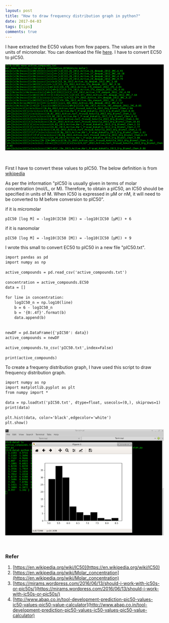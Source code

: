 ```yaml
---
layout: post
title: "How to draw frequency distribution graph in python?"
date: 2017-04-03
tags: [tips]
comments: true
---
```



I have extracted the EC50 values from few papers. The values are in the units of micromolar. You can download the file [here](/data/active_compounds.txt). I have to convert EC50 to pIC50.


<img src="/images/active-compounds.png?raw=true" style="width: 800px;"/>

&nbsp;

First I have to convert these values to pIC50. The below definition is from [wikipedia](https://en.wikipedia.org/wiki/IC50)


As per the information "pIC50 is usually given in terms of molar concentration (mol/L, or M). Therefore, to obtain a pIC50, an IC50 should be specified in units of M. When IC50 is expressed in μM or nM, it will need to be converted to M before conversion to pIC50".

if it is micromolar

    pIC50 [log M] = -log10(IC50 [M]) = -log10(IC50 [μM]) + 6

if it is nanomolar

    pIC50 [log M] = -log10(IC50 [M]) = -log10(IC50 [μM]) + 9


I wrote this small to convert EC50 to pIC50 in a new file "pIC50.txt". 

    import pandas as pd
    import numpy as np

    active_compounds = pd.read_csv('active_compounds.txt')

    concentration = active_compounds.EC50
    data = []

    for line in concentration:
        logIC50_n = np.log10(line)
        b = 6 - logIC50_n
        b = '{0:.4f}'.format(b)
        data.append(b)


    newDF = pd.DataFrame({'pIC50': data})
    active_compounds = newDF

    active_compounds.to_csv('pIC50.txt',index=False)

    print(active_compounds)


To create a frequeny distribution graph, I have used this script to draw frequency distribution graph.


    import numpy as np
    import matplotlib.pyplot as plt
    from numpy import *

    data = np.loadtxt('pIC50.txt', dtype=float, usecols=(0,), skiprows=1)
    print(data)

    plt.hist(data, color='black',edgecolor='white')
    plt.show()


<img src="/images/frequency-distribution.png?raw=true" style="width: 800px;"/>

&nbsp;


### Refer

1. [https://en.wikipedia.org/wiki/IC50](https://en.wikipedia.org/wiki/IC50)
2. [https://en.wikipedia.org/wiki/Molar_concentration](https://en.wikipedia.org/wiki/Molar_concentration)
3. [https://mirams.wordpress.com/2016/06/13/should-i-work-with-ic50s-or-pic50s/](https://mirams.wordpress.com/2016/06/13/should-i-work-with-ic50s-or-pic50s/)
4. [http://www.abap.co.in/tool-development-prediction-pic50-values-ic50-values-pic50-value-calculator](http://www.abap.co.in/tool-development-prediction-pic50-values-ic50-values-pic50-value-calculator)

